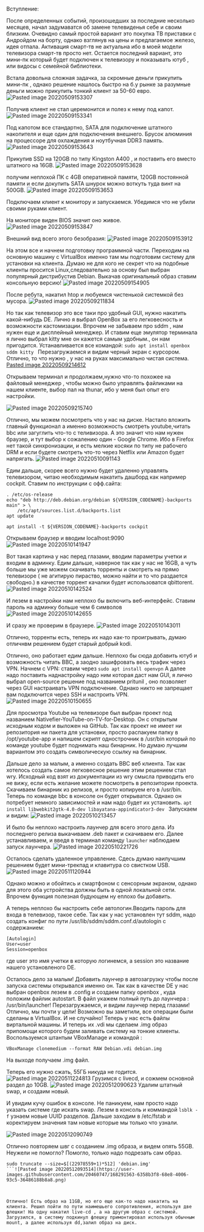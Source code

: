 Вступление:

После определенных событий, произошедших за последние несколько месяцев, начал задумаватся об замене телевиденья себе и своим близким. Очевидно самый простой вариант это покупка ТВ приставки с Андройдом на борту, однако взглянув на цены и предлагаемое железо, идея отпала. 
Активация смарт-тв не актуальна ибо в моей модели телевизора смарт-тв просто нет. Остается последний вариант, это мини-пк который будет подключен к телевизору и показывать ютуб , или видосы с семейной библиотеки.

Встала довольна сложная задачка, за скромные деньги прикупить мини-пк , однако решение нашлось быстро на б.у рынке за разумные деньги можно прикупить тонкий клиент за 50-60 евро. 
![Pasted image 20220509153307](https://user-images.githubusercontent.com/20460747/168289770-501ff233-39d0-4c0f-9ecd-0921d83ff87d.png)


Получив клиент не стал церемонится и полез к нему под капот. 
![Pasted image 20220509153341](https://user-images.githubusercontent.com/20460747/168289797-f427022f-dcd1-4617-8e19-a7de668a8073.png)


Под капотом все стандартно, SATA для подключение штатного накопителя и еще один для подключения внешнего. Брусок алюминия на процессоре для охлаждения и ноутбучная DDR3 память.
![Pasted image 20220509153643](https://user-images.githubusercontent.com/20460747/168289857-5eccbd3a-4c28-499b-b0cf-09b98e9ec16f.png)



Прикупив SSD на 120GB по типу Kingston A400 , и поставить его вместо штатного на 16GB.
![Pasted image 20220509153628](https://user-images.githubusercontent.com/20460747/168289877-d6cf0972-8776-475c-9c0d-98461832a827.png)


получим неплохой ПК с 4GB оперативной памяти, 120GB постоянной памяти и если докупить SATA шнурок можно воткуть туда винт на 500GB. 
![Pasted image 20220509153653](https://user-images.githubusercontent.com/20460747/168289992-1821fda7-b371-4db7-a07a-6d306162a5d5.png)


Подключаем клиент к монитору и запускаемся. Убедимся что не убили своими руками клиент.

На мониторе виден BIOS значит оно живое.
![Pasted image 20220509153847](https://user-images.githubusercontent.com/20460747/168290001-753714e4-725b-410f-a908-ea1f458f9eaa.png)


Внешний вид всего этого безобразия:
![Pasted image 20220509153912](https://user-images.githubusercontent.com/20460747/168290011-91fe2404-fcee-4d96-a094-31fb7f751047.png)


На этом все и начнем подготовку программной части. 
Переходим на основную машину с VirtualBox именно там мы подготовим систему для установки на клиента. 
Думаю не для кого не секрет что на подобные клиенты просится Linux,следовательно за основу был выбран популярный дистрибустив 
Debian. Выкачав оригинальный образ ставим консольную версию!
![Pasted image 20220509154905](https://user-images.githubusercontent.com/20460747/168290034-cf38ada0-bc07-45a6-b881-77e115c1b87b.png)

После ребута, накатил htop и любуемся чистенькой системкой без мусора.
![Pasted image 20220509211834](https://user-images.githubusercontent.com/20460747/168290107-395a7163-3ea9-4d1f-acb7-440820b4ecde.png)


Но так как телевизор это все таки про удобный GUI, нужно накатить какой-нибудь DE. Лично я выбрал OpenBox за его легковесность и возможности кастомизации. Впрочем не забываем про sddm , нам нужен еще и дисплейный менеджер. И ставим еще эмулятор терминала я лично выбрал kitty мне он кажется самым удобным., он нам пригодится. Устанавливается все командой: 
````sudo apt install openbox sddm kitty ````
Перезагружаемся и видим черный экран с курсором. Отлично, то что нужно , у нас на руках максимально чистая система.
[Pasted image 20220509214612](https://user-images.githubusercontent.com/20460747/168290183-b4817227-18a5-44ac-81ac-6ed9fb2c089c.png)

Открываем терминал и продолжаем,нужно что-то похожее на файловый менеджер , чтобы можно было управлять файликами на нашем клиенте, выбор пал на thunar, ибо у меня был опыт его настройки.

![Pasted image 20220509215740](https://user-images.githubusercontent.com/20460747/168290241-fedd20ed-5d73-4023-854d-f5c0c36f6b5e.png)


Отлично, мы можем посмотреть что у нас на диске. Настало вложить главный функционал  а именно возможность смотреть youtube,читать bbc или загуглить что-то с теливизора. А это значит что нам нужен браузер, и тут выбор к сожалению один - Google Chrome. Ибо в Firefox  нет такой синхронизации, и есть мелкие косяки по типу не рабочего DRM и если будете смотреть что-то через Netflix или Amazon будет напрягать.
![Pasted image 20220510091143](https://user-images.githubusercontent.com/20460747/168290284-6a4d45c0-e7c7-47c3-a557-64e262e3a788.png)



Едим дальше,  скорее всего нужно будет удаленно управлять телевизором, читаю необходимым накатить дашборд как например cockpit. 
Ставим по инструкции с офф.сайта:
``````
. /etc/os-release
echo "deb http://deb.debian.org/debian ${VERSION_CODENAME}-backports main" > \
    /etc/apt/sources.list.d/backports.list
apt update

apt install -t ${VERSION_CODENAME}-backports cockpit

``````
Открываем браузер и вводим localhost:9090
![Pasted image 20220510141947](https://user-images.githubusercontent.com/20460747/168290314-7c49fbd8-8594-4237-aeb9-e1035f1707bc.png)


Вот такая картина у нас перед глазами, вводим параметры учетки и входим в админку.
Едим дальше, наверное так как у нас не 16GB, а чуть больше мы уже можем скачивать торренты и смотреть на прямо телевизоре ( не агитирую пираство, можно найти и то что раздается свободно.) в качестве торрент качалки будет использоватся qbittorent.
![Pasted image 20220510142524](https://user-images.githubusercontent.com/20460747/168290353-1f070618-f0f4-4876-a5cb-c99908b89e35.png)



 И лезем в настройки нам неплохо бы включить веб-интерфейс. Ставим пароль на админку больше чем 6 символов
![Pasted image 20220510142655](https://user-images.githubusercontent.com/20460747/168290378-195b8926-e4f9-4ef2-a5a8-9578ffb94eb0.png)


 И сразу же проверим в браузере.
![Pasted image 20220510143011](https://user-images.githubusercontent.com/20460747/168290425-247ff0c8-7e0f-4273-a336-85a7cf748795.png)

 
 Отлично, торренты есть, теперь их надо как-то проигрывать, думаю отличнвм решением будет старый добрый kodi.

 Отлично, оно работает едим дальше.  Неплохо бы сюда добавить ютуб и возможность читать BBC, а заодно зашифровать весь трафик через VPN.
 Начнем с VPN: ставим через 
 ```sudo apt install openvpn```
 А далее надо поставить наднастройку надо ним которая даст нам GUI, я лично выбрал open-source  решение под названием pritunil , оно позволяет через GUI настраивать VPN подключение. Однако никто не запрещает вам подключится через SSH и настроить VPN.
![Pasted image 20220510150655](https://user-images.githubusercontent.com/20460747/168290495-c103aeba-b6c0-4e34-8f86-e4d3b9c0d45e.png)

 
 Для просмотра Youtube на телевизоре был выбран проект под названием Nativefier-YouTube-on-TV-for-Desktop. Он с открытым исходным кодом и выложен на GitHub. Так как проект не имеет ни репозитория ни пакета для установки, просто распакуем папку в /opt/youtube-app и напишем скрипт однострочник в /usr/bin который по команде youtube будет поднимать наш бинарник. Но думаю лучшим вариантом это создать символическую ссылку на бинарник.

 
 Дальше дело за малым, а именно создать BBC веб клиента. Так как хотелось создать самое легковесное решение этим решением стал wry. Исходный код взят из документации из wry смысла приводить его не вижу, если есть желание можете посмотреть в репозитории проекта. Скачиваем бинарник из релизов, и просто копируем его в /usr/bin. Теперь по команде bbc  в консоле он  будет открыватся.
 Однако он  потребует немного зависимостей и нам надо будет их установить.
 ```apt install libwebkit2gtk-4.0-dev libayatana-appindicator3-dev ```
 Запускаем и видим:
![Pasted image 20220510213457](https://user-images.githubusercontent.com/20460747/168290552-e8ab0d23-9ec2-4a14-854e-b4923a66fce3.png)



 И было бы неплохо настроить лаунчер для всего этого дела.
 Из последнего релиза выкачиваем .deb пакет и скачиваем его. Далее устанавливаем, и введя в терминал команду ```launcher``` наблюдаем запуск лаунчера.
![Pasted image 20220510221726](https://user-images.githubusercontent.com/20460747/168290582-c5435b86-373b-4182-b3c6-6ef7318c1c58.png)

 
 Осталось сделать удаленное управление. Сдесь думаю наилучшим решением будет мини-трекпад и клавитура со свистком USB.
 ![Pasted image 20220511120944](https://user-images.githubusercontent.com/20460747/168290618-1b1f11f6-36e4-446f-9615-70ca287d1d68.png)

 
 
 Oднако можно и обойтись и смартфоном с сенсорным экраном, однако для этого оба устройства должны быть в одной локальной сети. Впрочем функция полезная будующем  ну еплохо бы добавить.
 
 А теперь неплохо бы настроить себе автологин.Вводить пароль для входа в телевизор, такое себе. Так как у нас установлен тут sddm, надо создать конфиг по пути /usr/lib/sddm/sddm.conf.d/autologin с содержанием: 
 ```
 [Autologin]
User=user
Session=openbox
```
 где user это имя учетки в которую логинемся, а session это название нашего установленого DE.
 
 Осталось дело за малым! Добавить лаунчер в автозагрузку чтобы после запуска системы открывался именно он. Так как в качестве DE у нас выбран openbox лезем в .config и создаем папку openbox , куда положим файлик autostart. 
 В файл укажем полный путь до лаунчера : /usr/bin/launcher! Перезагружаемся, и видим лаунчер перед глазами! Отлично, мы почти у цели!
 Возможно вы заметили, все операции были сделаны в VirtualBox. И не случайно!
 Теперь у нас есть файлы виртальной машины. И теперь их .vdi мы сделаем .img образ припомощи которого будем заливать систему на тонкие клиенты.
 Воспользуемся штантым VBoxManage и командой :
 ```
 VBoxManage clonemedium --format RAW Debian.vdi debian.img
 ```
На выходе получаем .img файл.


 Теперь его нужно сжать, 55ГБ никуда не годится.
 ![Pasted image 20220511224813](https://user-images.githubusercontent.com/20460747/168291008-a77d4b8b-2c5c-4d77-9d9d-55ffa96d2848.png)
 Грузимся с livecd, и сожмем основной раздел до 10GB.
 ![Pasted image 20220512090623](https://user-images.githubusercontent.com/20460747/168291285-ea019795-d1e1-4967-b272-9131e7b8e420.png)
 Удалим штатный swap, и создаим новый.

И увидим кучу ошибок в консоле. Не паникуем, нам просто надо указать системе где искать swap. Лезем в консоль и коммандой ```lsblk -f``` узнаем новые UUID разделов. Дальше заходим в /etc/fstab и коректируем значения там новые которые мы только что узнали. 

![Pasted image 20220512090749](https://user-images.githubusercontent.com/20460747/168291513-1ec9e4c7-79b3-48b7-ab68-61247e25e940.png)



Отлично повторяем швг с созданием .img образа, и видем опять 55GB. Неужели не помогло? Помогло, только надо подрезать сам образ.

```
sudo truncate --size=$[(22978559+1)*512] 'debian.img'
```![Pasted image 20220512093514](https://user-images.githubusercontent.com/20460747/168291563-6358b3f8-68e8-4006-93c5-36486188b8a8.png)



Отлично! Есть образ на 11GB, но его еще как-то надо накатить на клиента. Решил пойти по пути наимешьего сопротивления, используя две флешки! На одну накатил live-cd , а на другую образ с системой.
Загрузился, в систему подкинул флешку примонтировал используя обычным mount, а далее используя dd,залил образ на диск.



 
 
 
 
 

